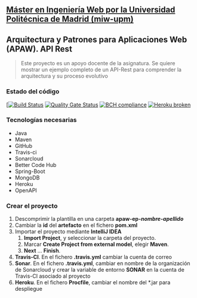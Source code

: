 ## [Máster en Ingeniería Web por la Universidad Politécnica de Madrid (miw-upm)](http://miw.etsisi.upm.es)
## Arquitectura y Patrones para Aplicaciones Web (APAW). API Rest
> Este proyecto es un apoyo docente de la asignatura. Se quiere mostrar un ejemplo completo de un API-Rest para comprender la arquitectura y su proceso evolutivo

### Estado del código
[[![Build Status](https://travis-ci.org/alu0100819847/apaw-ep-carlos-castro.svg?branch=master)](https://travis-ci.org/alu0100819847/apaw-ep-carlos-castro)
[![Quality Gate Status](https://sonarcloud.io/api/project_badges/measure?project=es.upm.miw%3Aapaw-ep-carlos-castro&metric=alert_status)](https://sonarcloud.io/dashboard?id=es.upm.miw%3Aapaw-ep-carlos-castro)
[![BCH compliance](https://bettercodehub.com/edge/badge/alu0100819847/apaw-ep-carlos-castro?branch=master)](https://bettercodehub.com/)
[![Heroku broken](https://apaw-ep-carlos-castro.herokuapp.com/system/version-badge)](https://apaw-ep-carlos-castro.herokuapp.com/swagger-ui.html)

### Tecnologías necesarias
* Java
* Maven
* GitHub
* Travis-ci
* Sonarcloud
* Better Code Hub
* Spring-Boot
* MongoDB
* Heroku
* OpenAPI

### Crear el proyecto
1. Descomprimir la plantilla en una carpeta **apaw-ep-_nombre-apellido_**
1. Cambiar la **id** del **artefacto** en el fichero **pom.xml**
1. Importar el proyecto mediante **IntelliJ IDEA**
   1. **Import Project**, y seleccionar la carpeta del proyecto.
   1. Marcar **Create Project from external model**, elegir **Maven**.
   1. **Next** … **Finish**.
1. **Travis-CI**. En el fichero **.travis.yml** cambiar la cuenta de correo
1. **Sonar**. En el fichero **.travis.yml**, cambiar en nombre de la organización de Sonarcloud 
y crear la variable de entorno **SONAR** en la cuenta de Travis-CI asociado al proyecto
1. **Heroku**. En el fichero **Procfile**, cambiar el nombre del *.jar para despliegue

